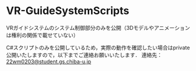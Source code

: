 # VR-GuideSystemScripts
VRガイドシステムのシステム制御部分のみを公開（3Dモデルやアニメーションは権利の関係で載せていない）

C#スクリプトのみを公開しているため，実際の動作を確認したい場合はprivate公開いたしますので，以下までご連絡お願いいたします．
連絡先：22wm0203@student.gs.chiba-u.jp
